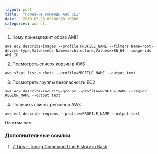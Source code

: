 ```yaml
---
layout: post
title:  "Полезные команды AWS CLI"
date:   2018-05-23 09:00:00 +0800
categories: aws cli
---
```


1. Кому принадлежит образ AMI?
```
aws ec2 describe-images --profile PROFILE_NAME --filters Name=root-device-type,Values=ebs Name=architecture,Values=x86_64 --image-ids AMI_ID
```
2. Посмотреть список корзин в AWS
```
aws s3api list-buckets --profile=PROFILE_NAME --output text
```
3. Посмотреть группы безопасности EC2
```
aws ec2 describe-security-groups --profile=PROFILE_NAME --region REGION_NAME --output text
```
4. Получить список регионов AWS
```
aws ec2 describe-regions --profile=PROFILE_NAME --output text
```

На этом все.

### Дополнительные ссылки
1. [7 Tips – Tuning Command Line History in Bash](https://www.shellhacks.com/tune-command-line-history-bash/)
